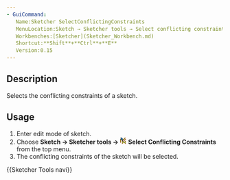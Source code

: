 ```yaml
---
- GuiCommand:
   Name:Sketcher SelectConflictingConstraints
   MenuLocation:Sketch → Sketcher tools → Select conflicting constraints
   Workbenches:[Sketcher](Sketcher_Workbench.md)
   Shortcut:**Shift**+**Ctrl**+**E**
   Version:0.15
---
```


## Description

Selects the conflicting constraints of a sketch.

## Usage

1.  Enter edit mode of sketch.
2.  Choose **Sketch → Sketcher tools → <img src=images/Sketcher_SelectConflictingConstraints.svg style="width:16px"> Select Conflicting Constraints** from the top menu.
3.  The conflicting constraints of the sketch will be selected.




 {{Sketcher Tools navi}} 
